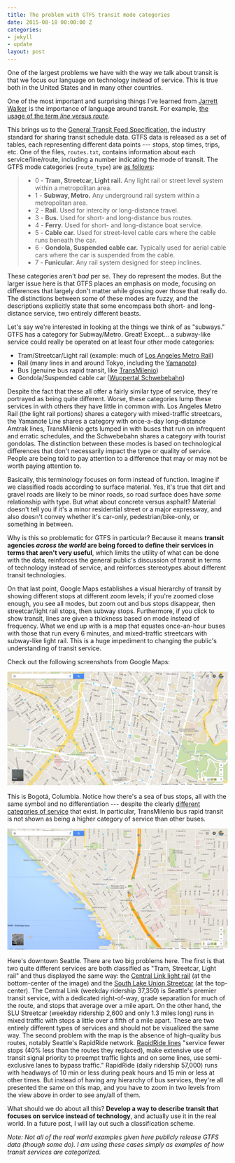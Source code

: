 ```yaml
---
title: The problem with GTFS transit mode categories
date: 2015-08-18 00:00:00 Z
categories:
- jekyll
- update
layout: post
---
```


One of the largest problems we have with the way we talk about transit is that we focus our language on technology instead of service. This is true both in the United States and in many other countries.

One of the most important and surprising things I've learned from [Jarrett Walker](http://www.humantransit.org/) is the importance of language around transit. For example, [the usage of the term _line_ versus _route_](http://www.humantransit.org/2011/02/watching-our-words-route-or-line.html).

This brings us to the [General Transit Feed Specification](https://developers.google.com/transit/gtfs/?hl=en), the industry standard for sharing transit schedule data. GTFS data is released as a set of tables, each representing different data points --- stops, stop times, trips, etc. One of the files, `routes.txt`, contains information about each service/line/route, including a number indicating the mode of transit. The GTFS mode categories (`route_type`) are [as follows](https://developers.google.com/transit/gtfs/reference?hl=en#routestxt):

> * 0 - **Tram, Streetcar, Light rail.** Any light rail or street level system within a metropolitan area.
> * 1 - **Subway, Metro.** Any underground rail system within a metropolitan area.
> * 2 - **Rail.** Used for intercity or long-distance travel.
> * 3 - **Bus.** Used for short- and long-distance bus routes.
> * 4 - **Ferry.** Used for short- and long-distance boat service.
> * 5 - **Cable car.** Used for street-level cable cars where the cable runs beneath the car.
> * 6 - **Gondola, Suspended cable car.** Typically used for aerial cable cars where the car is suspended from the cable.
> * 7 - **Funicular.** Any rail system designed for steep inclines.

These categories aren't _bad_ per se. They do represent the modes. But the larger issue here is that GTFS places an emphasis on mode, focusing on differences that largely don't matter while glossing over those that really do. The distinctions between some of these modes are fuzzy, and the descriptions explicitly state that some encompass both short- and long-distance service, two entirely different beasts.

Let's say we're interested in looking at the things we think of as "subways." GTFS has a category for Subway/Metro. Great! Except... a subway-like service could really be operated on at least four other mode categories:

* Tram/Streetcar/Light rail (example: much of [Los Angeles Metro Rail](https://en.wikipedia.org/wiki/Metro_Rail_(Los_Angeles_County)))
* Rail (many lines in and around Tokyo, including the [Yamanote](https://en.wikipedia.org/wiki/Yamanote_Line))
* Bus (genuine bus rapid transit, like [TransMilenio](https://en.wikipedia.org/wiki/TransMilenio))
* Gondola/Suspended cable car ([Wuppertal Schwebebahn](https://en.wikipedia.org/wiki/Wuppertal_Suspension_Railway))

Despite the fact that these all offer a fairly similar type of service, they're portrayed as being quite different. Worse, these categories lump these services in with others they have little in common with.
Los Angeles Metro Rail (the light rail portions) shares a category with mixed-traffic streetcars, the Yamanote Line shares a category with once-a-day long-distance Amtrak lines, TransMilenio gets lumped in with buses that run on infrequent and erratic schedules, and the Schwebebahn shares a category with tourist gondolas. The distinction between these modes is based on technological differences that don't necessarily impact the type or quality of service. People are being told to pay attention to a difference that may or may not be worth paying attention to.

Basically, this terminology focuses on form instead of function. Imagine if we classified roads according to surface material. Yes, it's true that dirt and gravel roads are likely to be minor roads, so road surface does have _some_ relationship with type. But what about concrete versus asphalt? Material doesn't tell you if it's a minor residential street or a major expressway, and also doesn't convey whether it's car-only, pedestrian/bike-only, or something in between.

Why is this so problematic for GTFS in particular? Because it means **transit agencies _across the world_ are being forced to define their services in terms that aren't very useful**, which limits the utility of what can be done with the data, reinforces the general public's discussion of transit in terms of technology instead of service, and reinforces stereotypes about different transit technologies.

On that last point, Google Maps establishes a visual hierarchy of transit by showing different stops at different zoom levels; if you're zoomed close enough, you see all modes, but zoom out and bus stops disappear, then streetcar/light rail stops, then subway stops. Furthermore, if you click to show transit, lines are given a thickness based on mode instead of frequency. What we end up with is a map that equates once-an-hour buses with those that run every 6 minutes, and mixed-traffic streetcars with subway-like light rail. This is a huge impediment to changing the public's understanding of transit service.

Check out the following screenshots from Google Maps:

![Bogota bus stops](/images/Bogota_Bus_Stops_Map1.png)

This is Bogotá, Columbia. Notice how there's a sea of bus stops, all with the same symbol and no differentiation --- despite the clearly [different categories of service](http://www.sitp.gov.co/publicaciones/servicios_del_sitp_pub) that exist. In particular, TransMilenio bus rapid transit is not shown as being a higher category of service than other buses.

![Seattle rail stops map](/images/Seattle_Stops_Map_Rail.png)

Here's downtown Seattle. There are two big problems here. The first is that two quite different services are both classified as "Tram, Streetcar, Light rail" and thus displayed the same way: the [Central Link light rail](https://en.wikipedia.org/wiki/Central_Link) (at the bottom-center of the image) and the [South Lake Union Streetcar](https://en.wikipedia.org/wiki/South_Lake_Union_Streetcar) (at the top-center). The Central Link (weekday ridership 37,350) is Seattle's premier transit service, with a dedicated right-of-way, grade separation for much of the route, and stops that average over a mile apart. On the other hand, the SLU Streetcar (weekday ridership 2,600 and only 1.3 miles long) runs in mixed traffic with stops a little over a fifth of a mile apart. These are two entirely different types of services and should not be visualized the same way. The second problem with the map is the absence of high-quality bus routes, notably Seattle's RapidRide network. [RapidRide lines](https://en.wikipedia.org/wiki/RapidRide) "service fewer stops (40% less than the routes they replaced), make extensive use of transit signal priority to preempt traffic lights and on some lines, use semi-exclusive lanes to bypass traffic." RapidRide (daily ridership 57,000) runs with headways of 10 min or less during peak hours and 15 min or less at other times. But instead of having any hierarchy of bus services, they're all presented the same on this map, and you have to zoom in two levels from the view above in order to see any/all of them.

What should we do about all this? **Develop a way to describe transit that focuses on service instead of technology**, and actually use it in the real world. In a future post, I will lay out such a classification scheme.


_Note: Not all of the real world examples given here publicly release GTFS data (though some do). I am using these cases simply as examples of how transit services are categorized._
